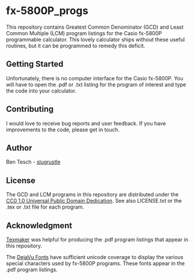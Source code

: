 # fx-5800P\_progs

This repository contains Greatest Common Denominator (GCD) and
Least Common Multiple (LCM) program listings for the Casio 
fx-5800P programmable calculator. This lovely calculator ships
without these useful routines, but it can be programmed to 
remedy this deficit.

## Getting Started

Unfortunately, there is no computer interface for the Casio fx-5800P. 
You will have to open the .pdf or .txt listing for the program of 
interest and type the code into your calculator.

## Contributing

I would love to receive bug reports and user
feedback. If you have improvements to the code,
please get in touch.

## Author

Ben Tesch - [slugrustle](https://github.com/slugrustle)

## License

The GCD and LCM programs in this repository are distributed under the 
[CC0 1.0 Universal Public Domain Dedication](https://creativecommons.org/publicdomain/zero/1.0/).
See also LICENSE.txt or the .tex or .txt file for each program.

## Acknowledgment

[Texmaker](http://www.xm1math.net/texmaker/index.html) was helpful for producing
the .pdf program listings that appear in this repository.

The [DejaVu Fonts](https://dejavu-fonts.github.io/) have sufficient unicode coverage
to display the various special characters used by fx-5800P programs. These fonts
appear in the .pdf program listings.